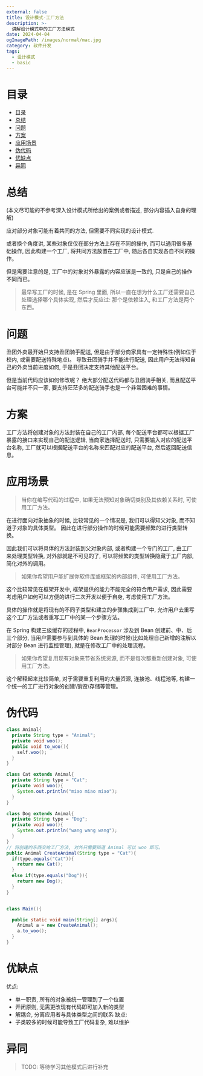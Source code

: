 ```yaml
---
external: false
title: 设计模式-工厂方法
description: >-
  讲解设计模式中的工厂方法模式
date: 2024-04-04
ogImagePath: /images/normal/mac.jpg
category: 软件开发
tags:
  - 设计模式
  - basic
---
```


# 目录


- [目录](#目录)
- [总结](#总结)
- [问题](#问题)
- [方案](#方案)
- [应用场景](#应用场景)
- [伪代码](#伪代码)
- [优缺点](#优缺点)
- [异同](#异同)


# 总结

(本文尽可能的不参考深入设计模式所给出的案例或者描述, 部分内容插入自身的理解)

应对部分对象可能有着共同的方法, 但需要不同实现的设计模式.

或者换个角度讲, 某些对象仅仅在部分方法上存在不同的操作, 而可以通用很多基础操作, 因此构建一个工厂, 将共同方法放置在工厂中, 随后各自实现各自不同的操作。

但是需要注意的是, 工厂中的对象对外暴露的内容应该是一致的, 只是自己的操作不同而已。

> 最早写工厂的时候, 是在 Spring 里面, 所以一直在想为什么工厂还需要自己处理选择哪个具体实现, 然后才反应过: 那个是依赖注入, 和工厂方法是两个东西。

# 问题

丑团外卖最开始只支持丑团骑手配送, 但是由于部分商家具有一定特殊性(例如位于校内, 或需要配送特殊地点)。 导致丑团骑手并不能进行配送, 因此用户无法得知自己的外卖当前进度如何, 于是丑团决定支持其他配送平台。

但是当前代码应该如何修改呢？ 绝大部分配送代码都与丑团骑手相关, 而且配送平台可能并不只一家, 要支持茫茫多的配送骑手也是一个非常困难的事情。


# 方案

工厂方法将创建对象的方法封装在自己的工厂内部, 每个配送平台都可以根据工厂暴露的接口来实现自己的配送逻辑, 当商家选择配送时, 只需要输入对应的配送平台名称, 工厂就可以根据配送平台的名称来匹配对应的配送平台, 然后返回配送信息。

# 应用场景

> 当你在编写代码的过程中, 如果无法预知对象确切类别及其依赖关系时, 可使用工厂方法。

在进行面向对象抽象的时候, 比较常见的一个情况是, 我们可以得知父对象, 而不知道子对象的具体类型。 因此在进行部分操作的时候可能需要频繁的进行类型转换。

因此我们可以将具体的方法封装到父对象内部, 或者构建一个专门的工厂, 由工厂来处理类型转换, 对外部就是不可见的了, 可以将频繁的类型转换隐藏于工厂内部, 简化对外的调用。


> 如果你希望用户能扩展你软件库或框架的内部组件, 可使用工厂方法。

这个比较常见在框架开发中, 框架提供的能力不能完全的符合用户需求, 因此需要考虑用户如何可以方便的进行二次开发以便于自身, 考虑使用工厂方法。

具体的操作就是将现有的不同子类型和建立的步骤集成到工厂中, 允许用户去重写这个工厂方法或者重写工厂中的某一个步骤方法。 

在 Spring 构建三级缓存的过程中, `BeanProcessor` 涉及到 Bean 创建前、中、后三个部分, 当用户需要参与到具体的 Bean 处理的时候(比如处理自己新增的注解以对部分 Bean 进行监控管理), 就是在修改工厂中的处理流程。

> 如果你希望复用现有对象来节省系统资源, 而不是每次都重新创建对象, 可使用工厂方法。

这个解释起来比较简单, 对于需要重复利用的大量资源, 连接池、线程池等, 构建一个统一的工厂进行对象的创建\销毁\存储等管理。


# 伪代码

```java
class Animal{
  private String type = "Animal";
  private void woo();
  public void to_woo(){
    self.woo();
  }
}

class Cat extends Animal{
  private String type = "Cat";
  private void woo(){
    System.out.println("miao miao miao");
  }
}

class Dog extends Animal{
  private String type = "Dog";
  private void woo(){
    System.out.println("wang wang wang");
  }
}
// 将创建的东西交给工厂方法, 对外只需要知道 Animal 可以 woo 即可。
public Animal CreateAnimal(String type = "Cat"){
  if(type.equals("Cat")){
    return new Cat();
  }
  else if(type.equals("Dog")){
    return new Dog();
  }
}


class Main(){

  public static void main(String[] args){
    Animal a = new CreateAnimal();
    a.to_woo();
  }
}

```

# 优缺点

优点:
 - 单一职责, 所有的对象被统一管理到了一个位置
 - 开闭原则, 无需更改现有代码即可加入新的类型
 - 解耦合, 分离应用者与具体类型之间的联系
缺点:
 - 子类较多的时候可能导致工厂代码复杂, 难以维护

# 异同

> TODO: 等待学习其他模式后进行补充
